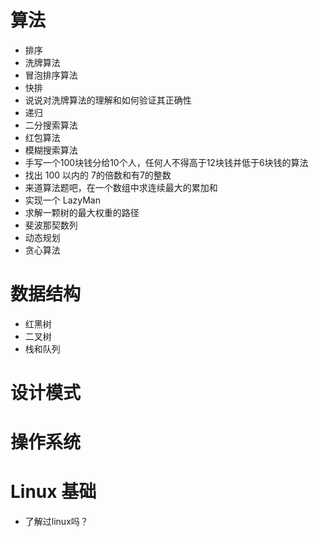 # 算法
- 排序
- 洗牌算法
- 冒泡排序算法
- 快排
- 说说对洗牌算法的理解和如何验证其正确性
- 递归
- 二分搜索算法
- 红包算法
- 模糊搜索算法
- 手写一个100块钱分给10个人，任何人不得高于12块钱并低于6块钱的算法
- 找出 100 以内的 7的倍数和有7的整数
- 来道算法题吧，在一个数组中求连续最大的累加和
- 实现一个 LazyMan
- 求解一颗树的最大权重的路径
- 斐波那契数列
- 动态规划
- 贪心算法

# 数据结构
- 红黑树
- 二叉树
- 栈和队列

# 设计模式

# 操作系统

# Linux 基础
- 了解过linux吗？
